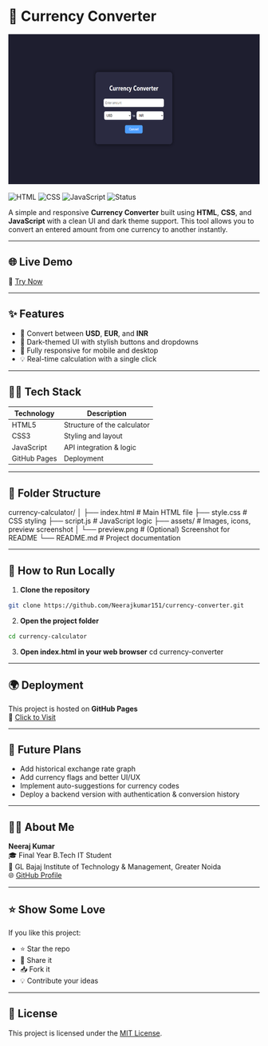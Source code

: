 # 💱 Currency Converter

<p align="center">
  <img src="calculator.PNG" alt="Description" width="700" height="300"/>
</p>

![HTML](https://img.shields.io/badge/HTML5-E34F26?logo=html5&logoColor=white)
![CSS](https://img.shields.io/badge/CSS3-1572B6?logo=css3&logoColor=white)
![JavaScript](https://img.shields.io/badge/JavaScript-F7DF1E?logo=javascript&logoColor=black)
![Status](https://img.shields.io/badge/Project-Completed-brightgreen)

A simple and responsive **Currency Converter** built using **HTML**, **CSS**, and **JavaScript** with a clean UI and dark theme support. This tool allows you to convert an entered amount from one currency to another instantly.

---

## 🌐 Live Demo

🔗 <a href="https://neerajkumar151.github.io/currency-calculator/">Try Now<a/>

---

## ✨ Features

- 🔢 Convert between **USD**, **EUR**, and **INR**
- 🌙 Dark-themed UI with stylish buttons and dropdowns
- 📱 Fully responsive for mobile and desktop
- 💡 Real-time calculation with a single click

---


## 🧑‍💻 Tech Stack

| Technology   | Description                  |
|--------------|------------------------------|
| HTML5        | Structure of the calculator  |
| CSS3         | Styling and layout           |
| JavaScript   | API integration & logic      |
| GitHub Pages | Deployment                   |

---

## 📂 Folder Structure

currency-calculator/
│
├── index.html # Main HTML file
├── style.css # CSS styling
├── script.js # JavaScript logic
├── assets/ # Images, icons, preview screenshot
│ └── preview.png # (Optional) Screenshot for README
└── README.md # Project documentation

---

## 🚀 How to Run Locally

1. **Clone the repository**  
```bash
git clone https://github.com/Neerajkumar151/currency-converter.git
```
2. **Open the project folder**
```bash
cd currency-calculator
```
3. **Open index.html in your web browser**
cd currency-converter

---

## 🌍 Deployment

This project is hosted on **GitHub Pages**  
🔗 [Click to Visit](https://neerajkumar151.github.io/currency-calculator/)

---

## 🔮 Future Plans

- Add historical exchange rate graph  
- Add currency flags and better UI/UX  
- Implement auto-suggestions for currency codes  
- Deploy a backend version with authentication & conversion history

---

## 🙋‍♂️ About Me

**Neeraj Kumar**  
🎓 Final Year B.Tech IT Student  
🏫 GL Bajaj Institute of Technology & Management, Greater Noida  
🌐 [GitHub Profile](https://github.com/Neerajkumar151)

---

## ⭐ Show Some Love

If you like this project:

- ⭐ Star the repo  
- 📌 Share it  
- 📥 Fork it  
- 💡 Contribute your ideas  

---

## 📄 License

This project is licensed under the [MIT License](https://opensource.org/licenses/MIT).

